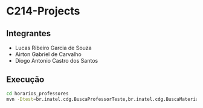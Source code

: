 # C214-Projects

## Integrantes
 - Lucas Ribeiro Garcia de Souza
 - Airton Gabriel de Carvalho
 - Diogo Antonio Castro dos Santos


## Execução
```bash
cd horarios_professores
mvn -Dtest=br.inatel.cdg.BuscaProfessorTeste,br.inatel.cdg.BuscaMateriaTeste test
```